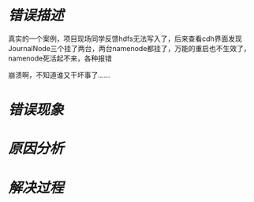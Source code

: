 # ***错误描述***

真实的一个案例，项目现场同学反馈hdfs无法写入了，后来查看cdh界面发现JournalNode三个挂了两台，两台namenode都挂了，万能的重启也不生效了，namenode死活起不来，各种报错

崩溃啊，不知道谁又干坏事了......

# ***错误现象***





# ***原因分析***






# ***解决过程***